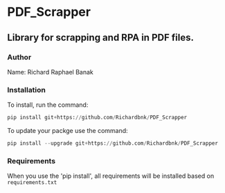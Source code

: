 # PDF_Scrapper

## Library for scrapping and RPA in PDF files.

### Author

Name: Richard Raphael Banak

### Installation

To install, run the command:

```python
pip install git+https://github.com/Richardbnk/PDF_Scrapper
```

To update your packge use the command:

```python
pip install --upgrade git+https://github.com/Richardbnk/PDF_Scrapper
```

### Requirements

When you use the 'pip install', all requirements will be installed based on `requirements.txt`
